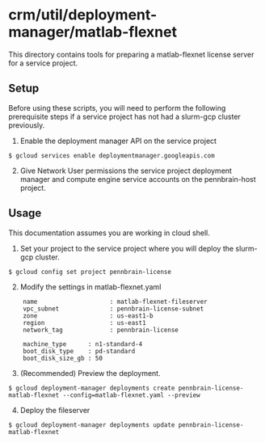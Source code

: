 # crm/util/deployment-manager/matlab-flexnet

This directory contains tools for preparing a matlab-flexnet license server for a service project.

## Setup
Before using these scripts, you will need to perform the following prerequisite steps if a service project has not had a slurm-gcp cluster previously.

1. Enable the deployment manager API on the service project
```
$ gcloud services enable deploymentmanager.googleapis.com 
```

2. Give Network User permissions the service project deployment manager and compute engine service accounts on the pennbrain-host project.

## Usage

This documentation assumes you are working in cloud shell.

1. Set your project to the service project where you will deploy the slurm-gcp cluster.
```
$ gcloud config set project pennbrain-license
```
2. Modify the settings in matlab-flexnet.yaml
```
    name                    : matlab-flexnet-fileserver
    vpc_subnet              : pennbrain-license-subnet
    zone                    : us-east1-b
    region                  : us-east1
    network_tag             : pennbrain-license

    machine_type      : n1-standard-4
    boot_disk_type    : pd-standard
    boot_disk_size_gb : 50
```

3. (Recommended) Preview the deployment.
```
$ gcloud deployment-manager deployments create pennbrain-license-matlab-flexnet --config=matlab-flexnet.yaml --preview
```

4. Deploy the fileserver
```
$ gcloud deployment-manager deployments update pennbrain-license-matlab-flexnet
```


